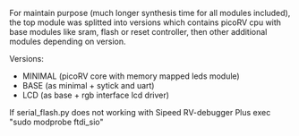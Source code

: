 For maintain purpose (much longer synthesis time for all modules included), 
the top module was splitted into versions which contains picoRV cpu with base modules
like sram, flash or reset controller, then other additional modules depending on version.

Versions:
- MINIMAL (picoRV core with memory mapped leds module)
- BASE (as minimal + sytick and uart)
- LCD (as base + rgb interface lcd driver)

If serial_flash.py does not working with Sipeed RV-debugger Plus exec "sudo modprobe ftdi_sio"